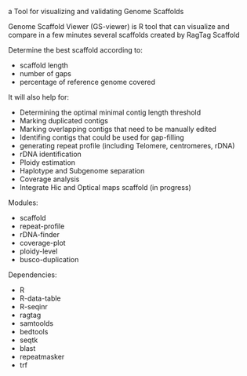 a Tool for visualizing and validating Genome Scaffolds

Genome Scaffold Viewer (GS-viewer)  is R tool that can visualize and compare in a few minutes several scaffolds created by RagTag Scaffold

Determine the best scaffold according to:
- scaffold length
- number of gaps
- percentage of reference genome covered

It will also help for:
- Determining the optimal minimal contig length threshold
- Marking duplicated contigs
- Marking overlapping contigs that need to be manually edited
- Identifing contigs that could be used for gap-filling 
- generating repeat profile (including Telomere, centromeres, rDNA)
- rDNA identification
- Ploidy estimation
- Haplotype and Subgenome separation
- Coverage analysis
- Integrate Hic and Optical maps scaffold (in progress)

Modules:
 - scaffold
 - repeat-profile
 - rDNA-finder
 - coverage-plot
 - ploidy-level
 - busco-duplication

Dependencies:
- R
- R-data-table
- R-seqinr
- ragtag
- samtoolds
- bedtools
- seqtk
- blast
- repeatmasker
- trf

